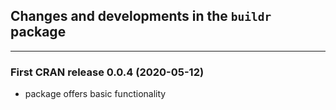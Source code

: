 ## Changes and developments in the `buildr` package

----------

### First CRAN release 0.0.4 (2020-05-12)

* package offers basic functionality
